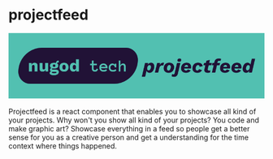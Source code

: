 # projectfeed
![nugod tech project feed](/projectfeed.png)

Projectfeed is a react component that enables you to showcase all kind of your projects. Why won't you show all kind of your projects? You code and make graphic art? Showcase everything in a feed so people get a better sense for you as a creative person and get a understanding for the time context where things happened.
